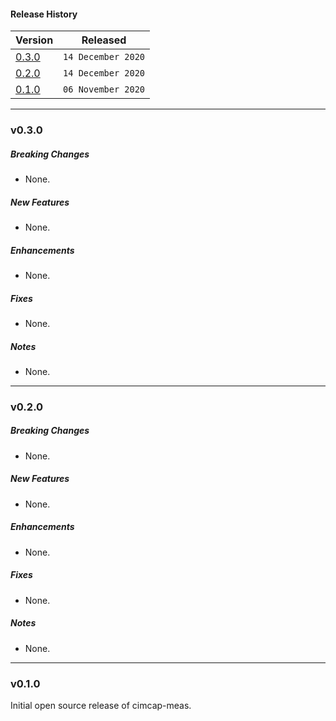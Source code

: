 #### Release History

| Version | Released |
| --- | --- |
|[0.3.0](#v030)| `14 December 2020` |
|[0.2.0](#v020)| `14 December 2020` |
| [0.1.0](#v010) | `06 November 2020` |

---

### v0.3.0

##### Breaking Changes
* None.

##### New Features
* None.

##### Enhancements
* None.

##### Fixes
* None.

##### Notes
* None.

---

### v0.2.0

##### Breaking Changes
* None.

##### New Features
* None.

##### Enhancements
* None.

##### Fixes
* None.

##### Notes
* None.

---

### v0.1.0

Initial open source release of cimcap-meas.